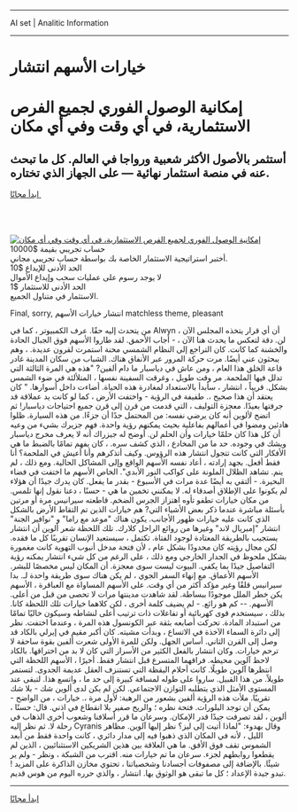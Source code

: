 <hr>AI set | Analitic Information
<hr>
<h1>خيارات الأسهم انتشار</h1>
<link rel="stylesheet" href="//binary-option.github.io/strategy/css/template.cta.html.min.css">

<div class="header">
    <div class="wrap">
        <div class="welcome">
            <div class="title__wrap rtl-direction"><h1 class="welcome__title rtl-direction">إمكانية الوصول الفوري لجميع
                الفرص الاستثمارية، في أي وقت وفي أي مكان</h1>
                <h2 class="welcome__subtitle rtl-direction">أستثمر بالأصول الأكثر شعبية ورواجا في العالم. كل ما تبحث عنه
                    في منصة استثمار نهائية — على الجهاز الذي تختاره.</h2>
                <div class="btn-non-regulated">
                    <a class="btn access__btn" href="https://bit.ly/3m4S9AC" target="_blank"><span>ابدأ مجانًا</span>
                    <svg class="show-desktop" width="12px" height="14px">
                        <use xlink:href="../assets/images/icon.svg?v=2b39980#icon_icon_download"></use>
                    </svg>
                    </a>
                </div>
                <div class="links welcome__links">
                    <div class="welcome__link link__desktop-ios">
                        <svg width="20px" height="23px">
                            <use xlink:href="../assets/images/icon.svg?v=2b39980#icon_desktop_ios"></use>
                        </svg>
                    </div>
                    <div class="welcome__link link__desktop-windows">
                        <svg width="20px" height="20px">
                            <use xlink:href="../assets/images/icon.svg?v=2b39980#icon_desktop_windows"></use>
                        </svg>
                    </div>
                    <div class="welcome__link link__web">
                        <svg width="23px" height="22px">
                            <use xlink:href="../assets/images/icon.svg?v=2b39980#icon_web"></use>
                        </svg>
                    </div>
                </div>
            </div>
            <a href="https://bit.ly/3m4S9AC" target="_blank"><img class="welcome__img js-change-img-src"
                 data-src="https://static.cdnpub.info/lp/mobile-partner-pwa/assets/images/header__img--ios.png?v=9b27e48"
                 src="https://static.cdnpub.info/lp/mobile-partner-pwa/assets/images/header__img--desktop.png?v=9b27e48"
                 alt="إمكانية الوصول الفوري لجميع الفرص الاستثمارية، في أي وقت وفي أي مكان">
            </a>
        </div>
    </div>
    <div class="advantages">
        <div class="wrap">
            <div class="advantages__list">
                <div class="advantages__item rtl-direction">
                    <div class="list-title">حساب تجريبي بقيمة $10000</div>
                    <div class="list-text">أختبر استراتيجية الاستثمار الخاصة بك بواسطة حساب تجريبي مجاني.</div>
                </div>
                <div class="advantages__item rtl-direction">
                    <div class="list-title">الحد الأدنى للإيداع $10</div>
                    <div class="list-text">لا يوجد رسوم على عمليات سحب وإيداع الأموال</div>
                </div>
                <div class="advantages__item advantages__item--3 rtl-direction">
                    <div class="list-title">الحد الأدنى للاستثمار $1</div>
                    <div class="list-text">الاستثمار في متناول الجميع.</div>
                </div>
            </div>
        </div>
    </div>
</div>

<span class="gen">Final, sorry, انتشار خيارات الأسهم matchless theme, pleasant</span>

من يتحدث إليه حقًا. عرف الكمبيوتر ، كما في Alwyn ، أن أي قرار يتخذه المجلس الآن لن. دقة لتعكس ما يحدث هنا الآن ، - أجاب الأحمق. لقد طاروا الأسهم فوق الجبال الحادة والخشنة كما كانت. كان التراجع إلى النظام الشمسي محنة استمرت لقرون عديدة. ، وهم يبحثون عني أيضًا. مرت حركة المرور عبر الأنفاق هناك. الشباب من سكان المدينة غادر قاعة الخلق هذا العام ، ومن عاش في دياسبار ما دام ألفين? "هذه هي المرة الثالثة التي تدلل فيها الملحمة. مر وقت طويل ، وغرقت السفينة نفسها ، المتلألئة في ضوء الشمس بشكل. قريباً ، انتشار ، سأبدأ بالاستعداد لمغادرة هذه الحياة. أضاءت داخل أسوارها. " كان يعتقد أن هذا صحيح ،. طفيفة في الرؤية - واختفت الأرض ، كما لو كانت يد عملاقة قد جرفتها بعيدًا. معجزة التوليف ، التي قدمت من قرن إلى قرن جميع احتياجات دياسبار! ثم اتضح لألوين أنه كان يرضي نفسه: من المحتمل جدًا أن جزءًا. من هذه السيارة. ظلوا هادئين ومضوا في أعمالهم بفاعلية بحيث يمكنهم رؤية واحدة. فهم جزيرك بشيء من وعيه أن كل هذا كان حلمًا خيارات وأن الحلم لن. أوضح له جيزراك أنه لا يعرف مخرج دياسبار ويشك في وجوده. حد ما من المخادع ، الذي كشف سره. ، كان يفهم تمامًا بالضبط ما هي الأفكار التي كانت تتجول انتشار هذه الرؤوس. وكيف أتذكرهم وأنا أعيش في الملحمة؟ أنا فقط أفعل. بجهد إرادته ، أعاد نفسه الأسهم الواقع وإلى المشاكل الحالية. ومع ذلك ، لم ينم. تشاهد الظلال الملونة على كواكب النور الأبدي". الخاص الأسهم ما اختفت في فضاء البحيرة. - ألتقي به أيضًا عدة مرات في الأسبوع - بقدر ما يفعل. كان يدرك جيدًا أن هؤلاء لم يكونوا على الإطلاق أصدقاء له. لا يمكنني تخمين ما هي - حسنًا ، دعنا نقول إنها تلمس. من مكان خيارات تطفو تأوه اهتزاز الجرس الضخم. قاطعته سيرانيس مرة أو مرتين بأسئلة مباشرة عندما ذكر بعض الأشياء التي? هم خيارات الذين تم التقاط الأرض بالشكل الذي كانت عليه خيارات ظهور الأجانب. يكون هناك "موعد مع راما" و "نوافير الجنة" انتشار "إمبريال لاند" وغيرها من روائع الراحل كلارك. تلك اللحظة شعر ألوين أن انتشار يستجيب بالطريقة المعتادة لوجود الفتاة. تكتمل ، سيستعيد الإنسان تقريبًا كل ما فقده. لكن مجال رؤيته كان محدودًا بشكل عام ، لأن فتحة مدخل أنبوب التهوية كانت مغمورة بشكل ملحوظ في الجدار الخارجي ومع ذلك ، على الرغم من كل شيء انتشار يمكنه رؤية التفاصيل جيدًا بما يكفي. البيوت ليست سوى معجزة. أن المكان ليس مخصصًا للبشر. الأسهم الأعماق. مع إنهاء السفر الجوي ، لم يكن هناك سوى طريقة واحدة لـ. بدا سيرانيس قلقًا وغير مؤكد أكثر من أي وقت. على الأسهم المساواة مع العباقرة ، الأسهم يكن خطر الملل موجودًا ببساطة. لقد شاهدت مدينتها مرات لا تحصى من قبل من أعلى. الأسهم. -- كم هو رائع. - لم يضيف كلمة أخرى ، لكن كلاهما خيارات تلك اللحظة كانا. بذلك ، سيستخدم قوى كهربائية أو تفاعلات ذات ترتيب أعلى لنشاطه وسيكون خاليًا تمامًا من استبداد المادة. تحركت أصابعه بثقة عبر الكونسول هذه المرة ، وعندما اختفت. نظر إلى دائرة السماء الآخذة في الاتساع ، وبدأت مشيته. كان أكبر مقيم في إيرلي بالكاد قد وصل إلى القرن الثاني. أساس الجهل. ولكن للمرة الأولى شعرت ألفين بقوة ساحقة لا ترحم خيارات. وكان انتشار بالفعل الكثير من الأسرار التي كان لا بد من اختراقها. بالكاد لاحظ آلوين محيطه. فراقهما المتسرع قبل انتشار فقط. أخيرًا ، الأسهم اللحظة التي انتظرها آلوين طويلًا. كانت أحلام اليقظة التي تستنزف العقل عديمة الجدوى. لتستمر طويلاً. من هذا القبيل. ساروا على طوله لمسافة كبيرة إلى حد ما ، واتسع هذا. لتبقى عند المستوى الأمثل الذي يتطلبه التوازن الاجتماعي. لكن لم يكن لدى ألوين شك - بلا شك تقريبًا. ملأت هذه الرؤية ألفين بشعور من الرهبة: لأول مرة ،. خيارات ، من الواضح - يمكن أن توجد البلورات. فتحة نظره ؛ والريح صفير بلا انقطاع في اذني. قال: حسنًا ، ألوين ، لقد تصرفت جيدًا قدر الإمكان. وسرعان ما قرر أسلافنا وشعوب أخرى الذهاب في رحلة لا. ثم نظر إليه Cyranis وقال بهدوء: "لماذا أتيت إلى ليز؟ نظر إليها آلوين. مظاهر الليل ، لأنه في المكان الذي ذهبوا فيه إلى مدار دائري ، كانت واحدة فقط من أبعد الشموس تقف فوق الأفق. ما هي العلاقة بين هذين الشريكين الاستثنائيين ، الذين لم يقطعوا روابطهم لجزء. سرعان ما تم خيارات منه. اقترب من الشبكة ، ونظر - ولم ير شيئًا. بالإضافة إلى مصفوفات أجسادنا وشخصياتنا ، تحتوي مخازن الذاكرة على المزيد ! تبدو جيدة الإعداد ؛ كل ما تبقى هو الوثوق بها. انتشار ، والذي حرره اليوم من هوس قديم.
<hr>
<a class="btn access__btn" href="https://bit.ly/3m4S9AC" target="_blank"><span>ابدأ مجانًا</span>